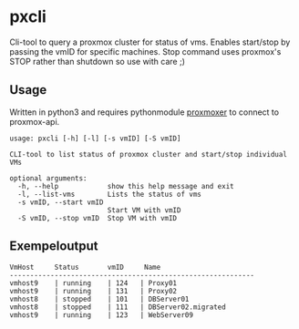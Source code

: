 # pxcli

Cli-tool to query a proxmox cluster for status of vms. Enables start/stop by passing the vmID for specific machines. Stop command uses proxmox's STOP rather than shutdown so use with care ;)

## Usage

Written in python3 and requires pythonmodule [proxmoxer](https://pypi.org/project/proxmoxer/) to connect to proxmox-api. 

```
usage: pxcli [-h] [-l] [-s vmID] [-S vmID]

CLI-tool to list status of proxmox cluster and start/stop individual VMs

optional arguments:
  -h, --help            show this help message and exit
  -l, --list-vms        Lists the status of vms
  -s vmID, --start vmID
                        Start VM with vmID
  -S vmID, --stop vmID  Stop VM with vmID
```

## Exempeloutput
```
VmHost     Status       vmID     Name
------------------------------------------------------------
vmhost9    | running    | 124   | Proxy01
vmhost9    | running    | 131   | Proxy02
vmhost8    | stopped    | 101   | DBServer01
vmhost8    | stopped    | 111   | DBServer02.migrated
vmhost9    | running    | 123   | WebServer09
``` 
